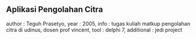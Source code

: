 ## Aplikasi Pengolahan Citra

author : Teguh Prasetyo,
year : 2005,
info : tugas kuliah matkup pengolahan citra di udinus, dosen prof vincent,
tool : delphi 7,
additional : jedi project
